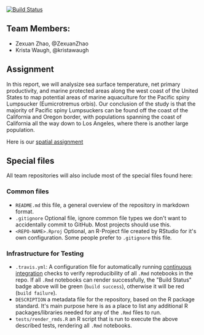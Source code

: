
[![Build Status](https://travis-ci.com/espm-157/2018-spatial-spatial_zexuan_krista.svg?token=TJpEEbz7PiUQtcZQe2Sj&branch=master)](https://travis-ci.com/espm-157/2018-spatial-spatial_zexuan_krista)

## Team Members:

- Zexuan Zhao, @ZexuanZhao
- Krista Waugh, @kristawaugh



## Assignment

In this report, we will analysize sea surface temperature, net primary productivity, and marine protected areas along the west coast of the United States to map potential areas of marine aquaculture for the Pacific spiny Lumpsucker (Eumicrotremus orbis). Our conclusion of the study is that the majority of Pacific spiny Lumpsuckers can be found off the coast of the California and Oregon border, with populations spanning the coast of California all the way down to Los Angeles, where there is another large population. 

Here is our [spatial assignment](https://github.com/espm-157/2018-spatial-spatial_zexuan_krista/blob/master/spatial/spatial-assignment.md)

## Special files

All team repositories will also include most of the special files found here:

### Common files

- `README.md` this file, a general overview of the repository in markdown format.  
- `.gitignore` Optional file, ignore common file types we don't want to accidentally commit to GitHub. Most projects should use this. 
- `<REPO-NAME>.Rproj` Optional, an R-Project file created by RStudio for it's own configuration.  Some people prefer to `.gitignore` this file.


### Infrastructure for Testing

- `.travis.yml`: A configuration file for automatically running [continuous integration](https://travis-ci.com) checks to verify reproducibility of all `.Rmd` notebooks in the repo.  If all `.Rmd` notebooks can render successfully, the "Build Status" badge above will be green (`build success`), otherwise it will be red (`build failure`).  
- `DESCRIPTION` a metadata file for the repository, based on the R package standard. It's main purpose here is as a place to list any additional R packages/libraries needed for any of the `.Rmd` files to run.
- `tests/render_rmds.R` an R script that is run to execute the above described tests, rendering all `.Rmd` notebooks. 




